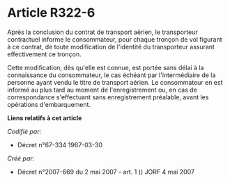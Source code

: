 # Article R322-6

Après la conclusion du contrat de transport aérien, le transporteur contractuel informe le consommateur, pour chaque tronçon
de vol figurant à ce contrat, de toute modification de l'identité du transporteur assurant effectivement ce tronçon.

Cette modification, dès qu'elle est connue, est portée sans délai à la connaissance du consommateur, le cas échéant par
l'intermédiaire de la personne ayant vendu le titre de transport aérien. Le consommateur en est informé au plus tard au
moment de l'enregistrement ou, en cas de correspondance s'effectuant sans enregistrement préalable, avant les opérations
d'embarquement.

**Liens relatifs à cet article**

_Codifié par_:

  - Décret n°67-334 1967-03-30

_Créé par_:

  - Décret n°2007-669 du 2 mai 2007 - art. 1 () JORF 4 mai 2007
